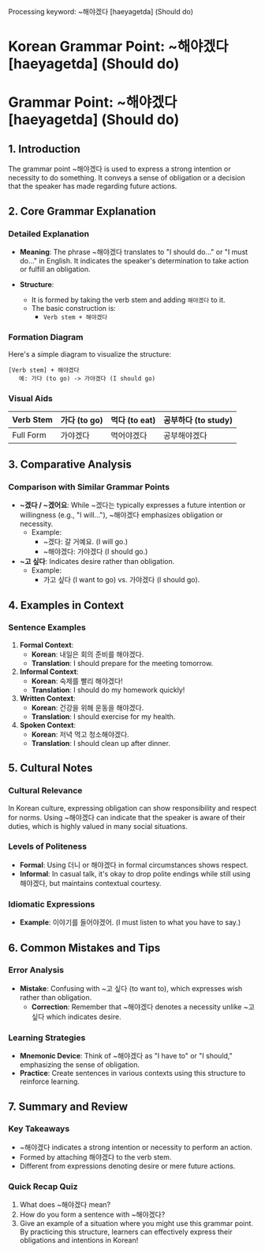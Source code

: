 Processing keyword: ~해야겠다 [haeyagetda] (Should do)
# Korean Grammar Point: ~해야겠다 [haeyagetda] (Should do)
# Grammar Point: ~해야겠다 [haeyagetda] (Should do)
## 1. Introduction
The grammar point ~해야겠다 is used to express a strong intention or necessity to do something. It conveys a sense of obligation or a decision that the speaker has made regarding future actions. 
## 2. Core Grammar Explanation
### Detailed Explanation
- **Meaning**: The phrase ~해야겠다 translates to "I should do..." or "I must do..." in English. It indicates the speaker's determination to take action or fulfill an obligation.
  
- **Structure**: 
  - It is formed by taking the verb stem and adding `해야겠다` to it. 
  - The basic construction is:
    - `Verb stem + 해야겠다`
### Formation Diagram
Here's a simple diagram to visualize the structure:
```
[Verb stem] + 해야겠다
   예: 가다 (to go) -> 가야겠다 (I should go)
```
### Visual Aids
| Verb Stem  | 가다 (to go) | 먹다 (to eat) | 공부하다 (to study) |
|------------|--------------|----------------|---------------------|
| Full Form  | 가야겠다     | 먹어야겠다     | 공부해야겠다         |
## 3. Comparative Analysis
### Comparison with Similar Grammar Points
- **~겠다 / ~겠어요**: While ~겠다는 typically expresses a future intention or willingness (e.g., "I will..."), ~해야겠다 emphasizes obligation or necessity.
  - Example: 
    - ~겠다: 갈 거예요. (I will go.)
    - ~해야겠다: 가야겠다 (I should go.)
- **~고 싶다**: Indicates desire rather than obligation. 
  - Example: 
    - 가고 싶다 (I want to go) vs. 가야겠다 (I should go).
## 4. Examples in Context
### Sentence Examples
1. **Formal Context**:
   - **Korean**: 내일은 회의 준비를 해야겠다.
   - **Translation**: I should prepare for the meeting tomorrow.
2. **Informal Context**:
   - **Korean**: 숙제를 빨리 해야겠다!
   - **Translation**: I should do my homework quickly!
3. **Written Context**:
   - **Korean**: 건강을 위해 운동을 해야겠다.
   - **Translation**: I should exercise for my health.
4. **Spoken Context**:
   - **Korean**: 저녁 먹고 청소해야겠다.
   - **Translation**: I should clean up after dinner.
## 5. Cultural Notes
### Cultural Relevance
In Korean culture, expressing obligation can show responsibility and respect for norms. Using ~해야겠다 can indicate that the speaker is aware of their duties, which is highly valued in many social situations.
### Levels of Politeness
- **Formal**: Using 더니 or 해야겠다 in formal circumstances shows respect.
- **Informal**: In casual talk, it's okay to drop polite endings while still using 해야겠다, but maintains contextual courtesy.
### Idiomatic Expressions
- **Example**: 이야기를 들어야겠어. (I must listen to what you have to say.)
## 6. Common Mistakes and Tips
### Error Analysis
- **Mistake**: Confusing with ~고 싶다 (to want to), which expresses wish rather than obligation.
  - **Correction**: Remember that ~해야겠다 denotes a necessity unlike ~고 싶다 which indicates desire.
### Learning Strategies
- **Mnemonic Device**: Think of ~해야겠다 as "I have to" or "I should," emphasizing the sense of obligation.
- **Practice**: Create sentences in various contexts using this structure to reinforce learning.
## 7. Summary and Review
### Key Takeaways
- ~해야겠다 indicates a strong intention or necessity to perform an action.
- Formed by attaching 해야겠다 to the verb stem.
- Different from expressions denoting desire or mere future actions.
### Quick Recap Quiz
1. What does ~해야겠다 mean?
2. How do you form a sentence with ~해야겠다?
3. Give an example of a situation where you might use this grammar point. 
By practicing this structure, learners can effectively express their obligations and intentions in Korean!

